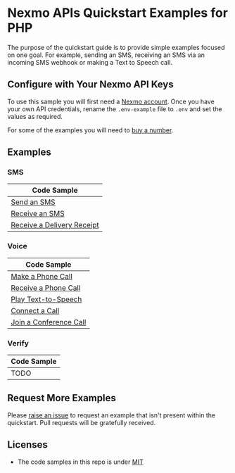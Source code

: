 # Nexmo APIs Quickstart Examples for PHP

The purpose of the quickstart guide is to provide simple examples focused on one goal. For example, sending an SMS, receiving an SMS via an incoming SMS webhook or making a Text to Speech call.

## Configure with Your Nexmo API Keys

To use this sample you will first need a [Nexmo account](https://dashboard.nexmo.com/sign-up). Once you have your own API credentials, rename
the `.env-example` file to `.env` and set the values as required.

For some of the examples you will need to [buy a number](https://dashboard.nexmo.com/buy-numbers).

## Examples

### SMS

| Code Sample                              |
| ---------------------------------------- |
| [Send an SMS](sms/send-sms.php)   |
| [Receive an SMS](sms/receive-sms.php) |
| [Receive a Delivery Receipt](sms/receive-delivery-receipt.php)     |

### Voice

| Code Sample                              |
| ---------------------------------------- |
| [Make a Phone Call](voice/text-to-speech-outbound.php)      |
| [Receive a Phone Call](voice/text-to-speech-inbound.php) |
| [Play Text-to-Speech](voice/text-to-speech-inbound.php) |
| [Connect a Call](voice/connect-a-call.php)   |
| [Join a Conference Call](voice/conference-call.php)   |

### Verify

| Code Sample                              |
| ---------------------------------------- |
| TODO |



## Request More Examples

Please [raise an issue](/../../issues/) to request an example that isn't present within the quickstart. Pull requests will be gratefully received.

## Licenses

- The code samples in this repo is under [MIT](LICENSE)

  ​